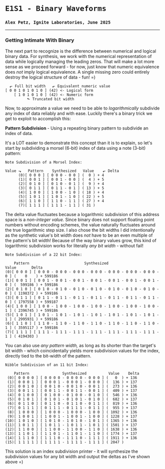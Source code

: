 # `E1S1 - Binary Waveforms`
### `Alex Petz, Ignite Laboratories, June 2025`

---

### Getting Intimate With Binary
The next part to recognize is the difference between numerical and logical binary data.  For synthesis, we work
with the numerical representation of data while logically managing the leading zeros.  That will make a lot
more sense as we proceed forward - for now, just know that numeric equivalence does _not_ imply logical equivalence.
A single missing zero could entirely destroy the logical structure of data - fun! =)

      ⬐ Full bit width   ⬐ Equivalent numeric value
    [ 0 0 1 0 1 0 1 0 ] (42) <- Logical form
        [ 1 0 1 0 1 0 ] (42) <- Numeric form
              ⬑ Truncated bit width

Now, to approximate a value we need to be able to _logarithmically_ subdivide any index of data reliably and with ease.
Luckily there's a binary trick we get to exploit to accomplish this:

**Pattern Subdivision** - Using a repeating binary pattern to subdivide an index of data.

It's a LOT easier to demonstrate this concept than it is to explain, so let's start by subdividing a morsel (6-bit)
index of data using a note (3-bit) pattern:

    Note Subdivision of a Morsel Index:

    Value ⬎   Pattern    Synthesized   Value    ⬐ Delta   
          (0)[ 0 0 0 ] [ 0 0 0 - 0 0 ] (  0 ) + 4
          (1)[ 0 0 1 ] [ 0 0 1 - 0 0 ] (  4 ) + 5
          (2)[ 0 1 0 ] [ 0 1 0 - 0 1 ] (  9 ) + 4
          (3)[ 0 1 1 ] [ 0 1 1 - 0 1 ] ( 13 ) + 5
          (4)[ 1 0 0 ] [ 1 0 0 - 1 0 ] ( 18 ) + 4
          (5)[ 1 0 1 ] [ 1 0 1 - 1 0 ] ( 22 ) + 5
          (6)[ 1 1 0 ] [ 1 1 0 - 1 1 ] ( 27 ) + 4
          (7)[ 1 1 1 ] [ 1 1 1 - 1 1 ] ( 31 )

The delta value fluctuates because a logarithmic subdivision of this address space is a _non-integer value._
Since binary does not support floating point numbers without encoding schemes, the value naturally fluctuates
around the true logarithmic step size.
I also chose the bit widths I did intentionally as the synthetic value's bit width does _not_ have to be an even
multiple of the pattern's bit width!
Because of the way binary values grow, this kind of logarithmic subdivision works for literally _any bit 
width_ - without fail!  

    Note Subdivision of a 22 bit Index:

        Pattern                         Synthesized                               Value       Delta   
    (0)[ 0 0 0 ] [ 0 0 0 - 0 0 0 - 0 0 0 - 0 0 0 - 0 0 0 - 0 0 0 - 0 0 0 - 0 ] (    0    ) + 599186
    (1)[ 0 0 1 ] [ 0 0 1 - 0 0 1 - 0 0 1 - 0 0 1 - 0 0 1 - 0 0 1 - 0 0 1 - 0 ] (  599186 ) + 599186
    (2)[ 0 1 0 ] [ 0 1 0 - 0 1 0 - 0 1 0 - 0 1 0 - 0 1 0 - 0 1 0 - 0 1 0 - 0 ] ( 1198372 ) + 599186
    (3)[ 0 1 1 ] [ 0 1 1 - 0 1 1 - 0 1 1 - 0 1 1 - 0 1 1 - 0 1 1 - 0 1 1 - 0 ] ( 1797558 ) + 599187
    (4)[ 1 0 0 ] [ 1 0 0 - 1 0 0 - 1 0 0 - 1 0 0 - 1 0 0 - 1 0 0 - 1 0 0 - 1 ] ( 2396745 ) + 599186
    (5)[ 1 0 1 ] [ 1 0 1 - 1 0 1 - 1 0 1 - 1 0 1 - 1 0 1 - 1 0 1 - 1 0 1 - 1 ] ( 2995931 ) + 599186
    (6)[ 1 1 0 ] [ 1 1 0 - 1 1 0 - 1 1 0 - 1 1 0 - 1 1 0 - 1 1 0 - 1 1 0 - 1 ] ( 3595117 ) + 599186
    (7)[ 1 1 1 ] [ 1 1 1 - 1 1 1 - 1 1 1 - 1 1 1 - 1 1 1 - 1 1 1 - 1 1 1 - 1 ] ( 4194303 )

You can also use _any pattern width,_ as long as its shorter than the target's bit width - which coincidentally
yields more subdivision values for the index, directly tied to the bit-width of the pattern.

    Nibble Subdivision of an 11 bit Index:

        Pattern               Synthesized          Value    Delta   
     (0)[ 0 0 0 0 ] [ 0 0 0 0 - 0 0 0 0 - 0 0 0 ] (   0  ) + 136
     (1)[ 0 0 0 1 ] [ 0 0 0 1 - 0 0 0 1 - 0 0 0 ] (  136 ) + 137
     (2)[ 0 0 1 0 ] [ 0 0 1 0 - 0 0 1 0 - 0 0 1 ] (  273 ) + 136
     (3)[ 0 0 1 1 ] [ 0 0 1 1 - 0 0 1 1 - 0 0 1 ] (  409 ) + 137
     (4)[ 0 1 0 0 ] [ 0 1 0 0 - 0 1 0 0 - 0 1 0 ] (  546 ) + 136
     (5)[ 0 1 0 1 ] [ 0 1 0 1 - 0 1 0 1 - 0 1 0 ] (  682 ) + 137
     (6)[ 0 1 1 0 ] [ 0 1 1 0 - 0 1 1 0 - 0 1 1 ] (  819 ) + 136
     (7)[ 0 1 1 1 ] [ 0 1 1 1 - 0 1 1 1 - 0 1 1 ] (  955 ) + 137
     (8)[ 1 0 0 0 ] [ 1 0 0 0 - 1 0 0 0 - 1 0 0 ] ( 1092 ) + 136
     (9)[ 1 0 0 1 ] [ 1 0 0 1 - 1 0 0 1 - 1 0 0 ] ( 1228 ) + 137
    (10)[ 1 0 1 0 ] [ 1 0 1 0 - 1 0 1 0 - 1 0 1 ] ( 1365 ) + 136
    (11)[ 1 0 1 1 ] [ 1 0 1 1 - 1 0 1 1 - 1 0 1 ] ( 1501 ) + 137
    (12)[ 1 1 0 0 ] [ 1 1 0 0 - 1 1 0 0 - 1 1 0 ] ( 1638 ) + 136
    (13)[ 1 1 0 1 ] [ 1 1 0 1 - 1 1 0 1 - 1 1 0 ] ( 1774 ) + 137
    (14)[ 1 1 1 0 ] [ 1 1 1 0 - 1 1 1 0 - 1 1 1 ] ( 1911 ) + 136
    (15)[ 1 1 1 1 ] [ 1 1 1 1 - 1 1 1 1 - 1 1 1 ] ( 2047 )

This solution is an index subdivision printer - it will synthesize the subdivision values for any bit width and
output the deltas as I've shown above =)